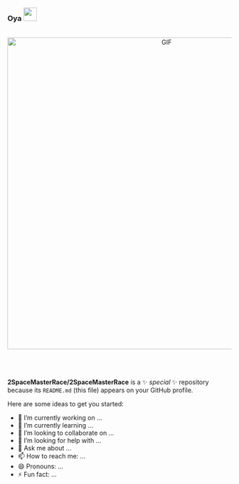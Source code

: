 ### Oya  <img src="https://raw.githubusercontent.com/MartinHeinz/MartinHeinz/master/wave.gif" width="30px">

</br>

<div align="center">
<img hight="300" width="700" alt="GIF" align="center" src="https://media.giphy.com/media/knyTEfDR9Bi341uzJz/giphy.gif">
</div>

</br>
</br>
</br>



**2SpaceMasterRace/2SpaceMasterRace** is a ✨ _special_ ✨ repository because its `README.md` (this file) appears on your GitHub profile.

Here are some ideas to get you started:

- 🔭 I’m currently working on ...
- 🌱 I’m currently learning ...
- 👯 I’m looking to collaborate on ...
- 🤔 I’m looking for help with ...
- 💬 Ask me about ...
- 📫 How to reach me: ...
- 😄 Pronouns: ...
- ⚡ Fun fact: ...


